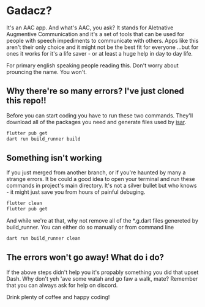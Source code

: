 # Gadacz?

It's an AAC app. And what's AAC, you ask? It stands for Aletnative Augmentive Communication and it's a set of tools that can be used for people with speech impediments to communicate with others. Apps like this aren't their only choice and it might not be the best fit for everyone ...but for ones it works for it's a life saver - or at least a huge help in day to day life. 

For primary english speaking people reading this. Don't worry about prouncing the name. You won't.

## Why there're so many errors? I've just cloned this repo!!

Before you can start coding you have to run these two commands. They'll download all of the packages you need and generate files used by [isar](https://isar.dev/tutorials/quickstart.html#_3-run-code-generator).

```bash
flutter pub get
dart run build_runner build
```

## Something isn't working

If you just merged from another branch, or if you're haunted by many a strange errors. It be could a good idea to open your terminal and run these commands in project's main directory. It's not a silver bullet but who knows - it might just save you from hours of painful debuging.

```bash
flutter clean
flutter pub get
```

And while we're at that, why not remove all of the *.g.dart files genereted by build_runner. You can either do so manually or from command line

```bash
dart run build_runner clean
```


## The errors won't go away! What do i do?

If the above steps didn't help you it's propably something you did that upset Dash. Why don't yeh 'ave some watah and go faw a walk, mate? Remember that you can always ask for help on discord.


Drink plenty of coffee and happy coding!
